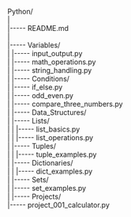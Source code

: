 Python/  
|  
|----- README.md  
|  
|----- Variables/  
|      |----- input_output.py  
|      |----- math_operations.py  
|      |----- string_handling.py  
|
|----- Conditions/  
|      |----- if_else.py  
|      |----- odd_even.py  
|      |----- compare_three_numbers.py  
|
|----- Data_Structures/  
|      |----- Lists/  
|      |      |----- list_basics.py  
|      |      |----- list_operations.py  
|      |----- Tuples/  
|      |      |----- tuple_examples.py  
|      |----- Dictionaries/  
|      |      |----- dict_examples.py  
|      |----- Sets/  
|             |----- set_examples.py  
|
|----- Projects/  
|----- project_001_calculator.py  

